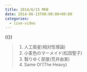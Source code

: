 ```yaml
---
title: 2014/6/15 MKB
date: 2014-06-15T00:00:00+09:00
categories:
  - live-video
---
```


{{<youtube nXBNpi92poQ>}}

> 1. 人工衛星(相対性理論)  
> 2. 小麦色のマーメイド(松田聖子)
> 3. 翳りゆく部屋(荒井由実)  
> 4. Same Ol'(The Heavy)

